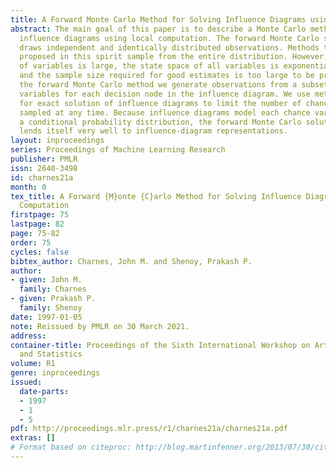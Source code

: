 ```yaml
---
title: A Forward Monte Carlo Method for Solving Influence Diagrams using local Computation
abstract: The main goal of this paper is to describe a Monte Carlo method for solving
  influence diagrams using local computation. The forward Monte Carlo sampling technique
  draws independent and identically distributed observations. Methods that have been
  proposed in this spirit sample from the entire distribution. However, when the number
  of variables is large, the state space of all variables is exponentially large,
  and the sample size required for good estimates is too large to be practical. In
  the forward Monte Carlo method we generate observations from a subset of chance
  variables for each decision node in the influence diagram. We use methods developed
  for exact solution of influence diagrams to limit the number of chance variables
  sampled at any time. Because influence diagrams model each chance variable with
  a conditional probability distribution, the forward Monte Carlo solution method
  lends itself very well to influence-diagram representations.
layout: inproceedings
series: Proceedings of Machine Learning Research
publisher: PMLR
issn: 2640-3498
id: charnes21a
month: 0
tex_title: A Forward {M}onte {C}arlo Method for Solving Influence Diagrams using local
  Computation
firstpage: 75
lastpage: 82
page: 75-82
order: 75
cycles: false
bibtex_author: Charnes, John M. and Shenoy, Prakash P.
author:
- given: John M.
  family: Charnes
- given: Prakash P.
  family: Shenoy
date: 1997-01-05
note: Reissued by PMLR on 30 March 2021.
address:
container-title: Proceedings of the Sixth International Workshop on Artificial Intelligence
  and Statistics
volume: R1
genre: inproceedings
issued:
  date-parts:
  - 1997
  - 1
  - 5
pdf: http://proceedings.mlr.press/r1/charnes21a/charnes21a.pdf
extras: []
# Format based on citeproc: http://blog.martinfenner.org/2013/07/30/citeproc-yaml-for-bibliographies/
---
```

